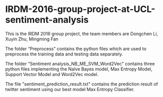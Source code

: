 # IRDM-2016-group-project-at-UCL-sentiment-analysis

This is the IRDM 2016 group project, the team members are Dongchen Li, Xuyin Zhu, Mingming Fan

The folder “Preprocess” contains the python files which are used to preprocess the training data and testing data separately.

The folder “Sentiment analysis_NB_ME_SVM_Word2Vec” contains three python files implementing the Naïve Bayes model, Max Entropy Model, Support Vector Model and Word2Vec model. 

The file "sentiment_prediction_result.txt" contains the prediction result of twitter sentiment using our best model Max Entropy Classifier.
